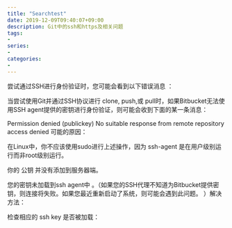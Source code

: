 ```yaml
---
title: "Searchtest"
date: 2019-12-09T09:40:07+09:00
description: Git中的ssh和https及相关问题
tags:
-
series:
-
categories:
-
---
```


尝试通过SSH进行身份验证时，您可能会看到以下错误消息 ：

当尝试使用Git并通过SSH协议进行 clone, push,或 pull时，如果Bitbucket无法使用SSH agent提供的密钥进行身份验证，则可能会收到下面的某一条消息：

Permission denied (publickey)
No suitable response from remote
repository access denied
可能的原因：

在Linux中，你不应该使用sudo进行上述操作，因为 ssh-agent 是在用户级别运行而非root级别运行。

你的 公钥 并没有添加到服务器端。

您的密钥未加载到ssh agent中 。（如果您的SSH代理不知道为Bitbucket提供密钥，则连接将失败。如果您最近重新启动了系统，则可能会遇到此问题。 ）解决方法：

检查相应的 ssh key 是否被加载：